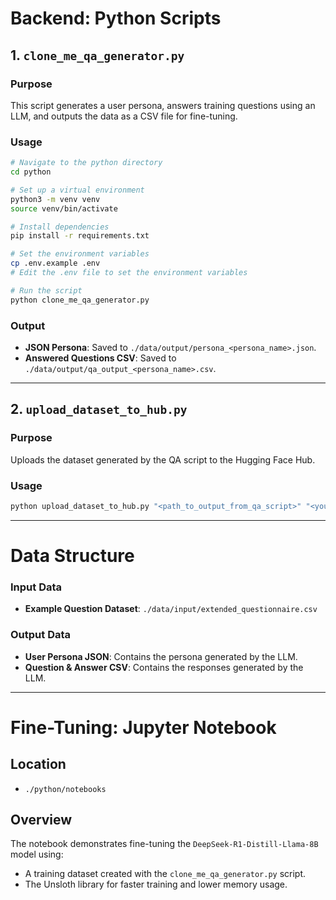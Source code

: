 # Backend: Python Scripts

## 1. `clone_me_qa_generator.py`

### Purpose
This script generates a user persona, answers training questions using an LLM, and outputs the data as a CSV file for fine-tuning.

### Usage
```bash
# Navigate to the python directory
cd python

# Set up a virtual environment
python3 -m venv venv
source venv/bin/activate

# Install dependencies
pip install -r requirements.txt

# Set the environment variables
cp .env.example .env
# Edit the .env file to set the environment variables

# Run the script
python clone_me_qa_generator.py
```

### Output
- **JSON Persona**: Saved to `./data/output/persona_<persona_name>.json`.
- **Answered Questions CSV**: Saved to `./data/output/qa_output_<persona_name>.csv`.

---

## 2. `upload_dataset_to_hub.py`

### Purpose
Uploads the dataset generated by the QA script to the Hugging Face Hub.

### Usage
```bash
python upload_dataset_to_hub.py "<path_to_output_from_qa_script>" "<your_hugging_face_username>/<your_dataset_name>"
```

---

# Data Structure

### Input Data
- **Example Question Dataset**: `./data/input/extended_questionnaire.csv`

### Output Data
- **User Persona JSON**: Contains the persona generated by the LLM.
- **Question & Answer CSV**: Contains the responses generated by the LLM.

---

# Fine-Tuning: Jupyter Notebook

## Location
- `./python/notebooks`

## Overview
The notebook demonstrates fine-tuning the `DeepSeek-R1-Distill-Llama-8B` model using:
- A training dataset created with the `clone_me_qa_generator.py` script.
- The Unsloth library for faster training and lower memory usage.

